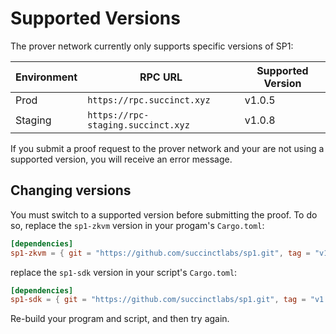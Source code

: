 # Supported Versions

The prover network currently only supports specific versions of SP1:

| Environment | RPC URL                            | Supported Version |
| ----------- | ---------------------------------- | ----------------- |
| Prod        | `https://rpc.succinct.xyz`         | v1.0.5            |
| Staging     | `https://rpc-staging.succinct.xyz` | v1.0.8            |

If you submit a proof request to the prover network and your are not using a supported version, you will receive an error message.

## Changing versions

You must switch to a supported version before submitting the proof. To do so, replace the `sp1-zkvm` version in your progam's `Cargo.toml`:

```toml
[dependencies]
sp1-zkvm = { git = "https://github.com/succinctlabs/sp1.git", tag = "v1.0.5-testnet" }
```

replace the `sp1-sdk` version in your script's `Cargo.toml`:

```toml
[dependencies]
sp1-sdk = { git = "https://github.com/succinctlabs/sp1.git", tag = "v1.0.5-testnet" }
```

Re-build your program and script, and then try again.
